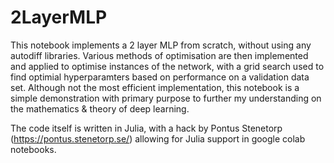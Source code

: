 # 2LayerMLP

This notebook implements a 2 layer MLP from scratch, without using any autodiff libraries. Various methods of optimisation are then implemented and applied to optimise instances of the network, with a grid search used to find optimial hyperparamters based on performance on a validation data set. Although not the most efficient implementation, this notebook is a simple demonstration with primary purpose to further my understanding on the mathematics & theory of deep learning.

The code itself is written in Julia, with a hack by Pontus Stenetorp (https://pontus.stenetorp.se/) allowing for Julia support in google colab notebooks.
